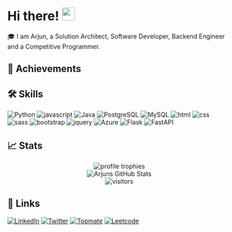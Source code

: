 # Hi there! <img src="https://media.giphy.com/media/hvRJCLFzcasrR4ia7z/giphy.gif" width="29px">

🎓 I am Arjun, a Solution Architect, Software Developer, Backend Engineer and a Competitive Programmer. 

## 🏅 Achievements

## 🛠️ Skills

![Python](https://img.shields.io/badge/Python-3178C6?style=for-the-badge&logo=python&logoColor=white)
![javascript](https://img.shields.io/badge/javascript-323330?style=for-the-badge&logo=javascript&logoColor=F7DF1E)
![Java](https://img.shields.io/badge/Java-3776AB?style=for-the-badge&logo=java&logoColor=white)
![PostgreSQL](https://img.shields.io/badge/PostgreSQL-28B6F6?style=for-the-badge&logo=postgresql&logoColor=white)
![MySQL](https://img.shields.io/badge/MySQL-28B6F6?style=for-the-badge&logo=mysql&logoColor=white)
![html](https://img.shields.io/badge/HTML5-E34F26?style=for-the-badge&logo=html5&logoColor=white)
![css](https://img.shields.io/badge/CSS3-1572B6?style=for-the-badge&logo=css3&logoColor=white)
![sass](https://img.shields.io/badge/SASS-CC6699?style=for-the-badge&logo=sass&logoColor=white)
![bootstrap](https://img.shields.io/badge/Bootstrap-563D7C?style=for-the-badge&logo=bootstrap&logoColor=white)
![jquery](https://img.shields.io/badge/jQuery-0769AD?style=for-the-badge&logo=jquery&logoColor=white)
![Azure](https://img.shields.io/badge/Azure-0078D4?style=for-the-badge&logo=MicrosoftAzure&logoColor=white)
![Flask](https://img.shields.io/badge/Flask-000000?style=for-the-badge&logo=flask&logoColor=white)
![FastAPI](https://img.shields.io/badge/FastAPI-009688?style=for-the-badge&logo=fastapi&logoColor=white)
## 📈 Stats

<div align="center">
    <img src="https://github-profile-trophy.vercel.app/?username=vishyarjun&row=1&column=6&margin-h=8&theme=darkhub&count_private=true&margin-w=15&no-frame=true" alt="profile trophies" />
    <br />
    <img src="https://github-readme-stats.vercel.app/api?username=vishyarjun&show_icons=true&hide_border=true" alt="Arjuns GitHub Stats">
    <br />
    <img src="https://visitor-badge.laobi.icu/badge?page_id=vishyarjun.vishyarjun" alt="visitors">
</div>

## 🔗 Links

[![LinkedIn](https://img.shields.io/badge/Linked_In-0077B5?style=for-the-badge&logo=LinkedIn&logoColor=white)](https://www.linkedin.com/in/arjunvv/)
[![Twitter](https://img.shields.io/badge/Twitter-0077B5?style=for-the-badge&logo=Twitter&logoColor=white)](https://twitter.com/vishyarjun)
[![Topmate](https://img.shields.io/badge/Topmate-d94d37?style=for-the-badge&logoColor=white)](https://topmate.io/vishyarjun)
[![Leetcode](https://img.shields.io/badge/Topmate-FFA116?style=for-the-badge&logoColor=white)](https://leetcode.com/vishyarjun1991/)

